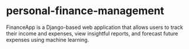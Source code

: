 # personal-finance-management
FinanceApp is a Django-based web application that allows users to track their income and expenses, view insightful reports, and forecast future expenses using machine learning.
